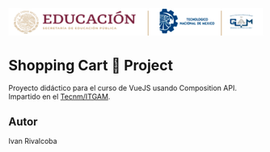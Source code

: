 
<center>
  <img src="https://raw.githubusercontent.com/rivalcoba/VueJs-ShoppingCart/b9167d64e661b4e8839ca956e9fe26b47ece9f40/md/images/ITGAMBanner.png" alt="Itgam Banner" />
</center>

# Shopping Cart 🛒 Project

Proyecto didáctico para el curso de VueJS usando Composition API.
Impartido en el [Tecnm/ITGAM](https://www.gamadero.tecnm.mx/).

## Autor

Ivan Rivalcoba